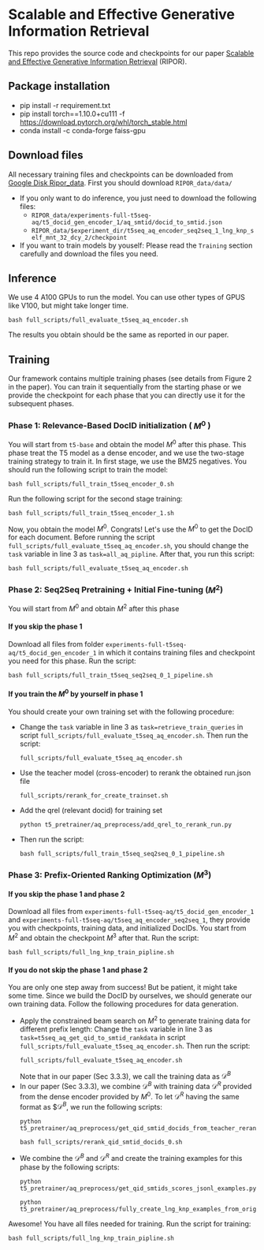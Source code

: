 # Scalable and Effective Generative Information Retrieval
This repo provides the source code and checkpoints for our paper [Scalable and Effective Generative Information Retrieval]() (RIPOR).

## Package installation
- pip install -r requirement.txt 
- pip install torch==1.10.0+cu111 -f https://download.pytorch.org/whl/torch_stable.html
- conda install -c conda-forge faiss-gpu 

## Download files 
All necessary training files and checkpoints can be downloaded from [Google Disk Ripor_data](https://drive.google.com/drive/u/1/folders/1LLrOoXQq49hGoTMH1b7yyOlUvctmL6Ah). First you should download `RIPOR_data/data/`
- If you only want to do inference, you just need to download the following files:
    - `RIPOR_data/experiments-full-t5seq-aq/t5_docid_gen_encoder_1/aq_smtid/docid_to_smtid.json`
    - `RIPOR_data/$experiment_dir/t5seq_aq_encoder_seq2seq_1_lng_knp_self_mnt_32_dcy_2/checkpoint`
- If you want to train models by youself:
    Please read the `Training` section carefully and download the files you need. 

## Inference 
We use 4 A100 GPUs to run the model. You can use other types of GPUS like V100, but might take longer time.
``` 
bash full_scripts/full_evaluate_t5seq_aq_encoder.sh 
```
The results you obtain should be the same as reported in our paper.
## Training
Our framework contains multiple training phases (see details from Figure 2 in the paper). You can train it sequentially from the starting phase or we provide the checkpoint for each phase that you can directly use it for the subsequent phases. 

### Phase 1: Relevance-Based DocID initialization ( $M^0$ )
You will start from `t5-base` and obtain the model $M^0$ after this phase. This phase treat the T5 model as a dense encoder, and we use the two-stage training strategy to train it. In first stage, we use the BM25 negatives. You should run the following script to train the model:
```
bash full_scripts/full_train_t5seq_encoder_0.sh
```
Run the following script for the second stage training:
```
bash full_scripts/full_train_t5seq_encoder_1.sh
```
Now, you obtain the model $M^0$. Congrats! Let's use the $M^0$ to get the DocID for each document. Before running the script `full_scripts/full_evaluate_t5seq_aq_encoder.sh`, you should change the `task` variable in line 3 as `task=all_aq_pipline`. After that, you run this script:
```
bash full_scripts/full_evaluate_t5seq_aq_encoder.sh
``` 
### Phase 2: Seq2Seq Pretraining + Initial Fine-tuning ($M^2$)
You will start from $M^0$ and obtain $M^2$ after this phase
#### If you skip the phase 1 
Download all files from folder `experiments-full-t5seq-aq/t5_docid_gen_encoder_1` in which it contains training files and checkpoint you need for this phase. 
Run the script:
```
bash full_scripts/full_train_t5seq_seq2seq_0_1_pipeline.sh
```
#### If you train the $M^0$ by yourself in phase 1
You should create your own training set with the following procedure:
- Change the `task` variable in line 3 as `task=retrieve_train_queries` in script `full_scripts/full_evaluate_t5seq_aq_encoder.sh`. Then run the script:
    ```
    full_scripts/full_evaluate_t5seq_aq_encoder.sh
    ```
- Use the teacher model (cross-encoder) to rerank the obtained run.json file
    ```
    full_scripts/rerank_for_create_trainset.sh
    ```
- Add the qrel (relevant docid) for training set
    ```
    python t5_pretrainer/aq_preprocess/add_qrel_to_rerank_run.py
    ```
- Then run the script:
    ```
    bash full_scripts/full_train_t5seq_seq2seq_0_1_pipeline.sh
    ```

### Phase 3: Prefix-Oriented Ranking Optimization ($M^3$)
#### If you skip the phase 1 and phase 2
Download all files from `experiments-full-t5seq-aq/t5_docid_gen_encoder_1` and `experiments-full-t5seq-aq/t5seq_aq_encoder_seq2seq_1`, they provide you with checkpoints, training data, and initialized DocIDs. You start from $M^2$ and obtain the checkpoint $M^3$ after that. Run the script:
```
bash full_scripts/full_lng_knp_train_pipline.sh
```
#### If you do not skip the phase 1 and phase 2
You are only one step away from success! But be patient, it might take some time. Since we build the DocID by ourselves, we should generate our own training data. Follow the following procedures for data generation. 
- Apply the constrained beam search on $M^2$ to generate training data for different prefix length:
    Change the `task` variable in line 3 as `task=t5seq_aq_get_qid_to_smtid_rankdata` in script `full_scripts/full_evaluate_t5seq_aq_encoder.sh`. Then run the script:
    ```
    full_scripts/full_evaluate_t5seq_aq_encoder.sh
    ```
    Note that in our paper (Sec 3.3.3), we call the training data as $\mathcal{D}^B$
- In our paper (Sec 3.3.3), we combine $\mathcal{D}^B$ with training data $\mathcal{D}^R$ provided from the dense encoder provided by $M^0$. To let $\mathcal{D}^R$ having the same format as $$\mathcal{D}^B$, we run the following scripts:
    ```
    python t5_pretrainer/aq_preprocess/get_qid_smtid_docids_from_teacher_rerank_data.py 
    ```
    ```
    bash full_scripts/rerank_qid_smtid_docids_0.sh
    ```
- We combine the $\mathcal{D}^B$ and $\mathcal{D}^R$ and create the training examples for this phase by the following scripts:
    ```
    python t5_pretrainer/aq_preprocess/get_qid_smtids_scores_jsonl_examples.py
    ```
    ```
    python t5_pretrainer/aq_preprocess/fully_create_lng_knp_examples_from_original_examples.py
    ```
Awesome! You have all files needed for training. Run the script for training:
```
bash full_scripts/full_lng_knp_train_pipline.sh 
```